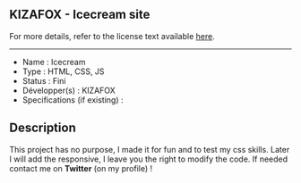 ## KIZAFOX - Icecream site

For more details, refer to the license text available [here](LICENSE).

------------------------------------

- Name : Icecream
- Type : HTML, CSS, JS
- Status : Fini
- Développer(s) : KIZAFOX
- Specifications (if existing) : 


## Description
This project has no purpose, I made it for fun and to test my css skills.
Later I will add the responsive, I leave you the right to modify the code.
If needed contact me on **Twitter** (on my profile) !
